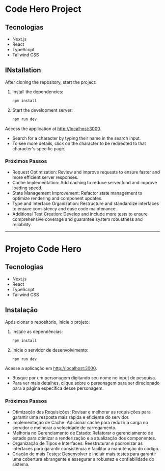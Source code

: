 # Code Hero Project

## Tecnologias

- Next.js
- React
- TypeScript
- Tailwind CSS

## INstallation

After cloning the repository, start the project:

1. Install the dependencies:

   ```bash
   npm install
   ```

2. Start the development server:

   ```bash
   npm run dev
   ```

Access the application at [http://localhost:3000](http://localhost:3000).

- Search for a character by typing their name in the search input.
- To see more details, click on the character to be redirected to that character's specific page.

### Próximos Passos

- Request Optimization: Review and improve requests to ensure faster and more efficient server responses.
- Cache Implementation: Add caching to reduce server load and improve loading speed.
- State Management Improvement: Refactor state management to optimize rendering and component updates.
- Type and Interface Organization: Restructure and standardize interfaces to ensure consistency and ease code maintenance.
- Additional Test Creation: Develop and include more tests to ensure comprehensive coverage and guarantee system robustness and reliability.

---

# Projeto Code Hero

## Tecnologias

- Next.js
- React
- TypeScript
- Tailwind CSS

## Instalação

Após clonar o repositório, inicie o projeto:

1. Instale as dependências:

   ```bash
   npm install
   ```

2. Inicie o servidor de desenvolvimento:

   ```bash
   npm run dev
   ```

Acesse a aplicação em [http://localhost:3000](http://localhost:3000).

- Busque por um personagem digitando seu nome no input de pesquisa.
- Para ver mais detalhes, clique sobre o personagem para ser direcionado para a página específica desse personagem.

### Próximos Passos

- Otimização das Requisições: Revisar e melhorar as requisições para garantir uma resposta mais rápida e eficiente do servidor.
- Implementação de Cache: Adicionar cache para reduzir a carga no servidor e melhorar a velocidade de carregamento.
- Melhoria no Gerenciamento de Estado: Refatorar o gerenciamento de estado para otimizar a renderização e a atualização dos componentes.
- Organização de Tipos e Interfaces: Reestruturar e padronizar as interfaces para garantir consistência e facilitar a manutenção do código.
- Criação de mais Testes: Desenvolver e incluir mais testes para garantir uma cobertura abrangente e assegurar a robustez e confiabilidade do sistema.
